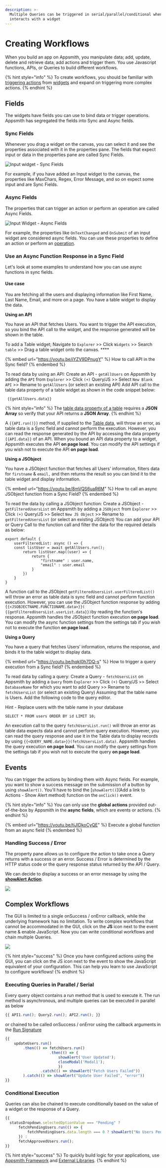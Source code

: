 ```yaml
---
description: >-
  Multiple Queries can be triggered in serial/parallel/conditional when a user
  interacts with a widget
---
```


# Creating Workflows

When you build an app on Appsmith, you manipulate data; add, update, delete and retrieve data, add actions and trigger them. You use Javascript functions, APIs, or Queries to build different workflows.

{% hint style="info" %}
To create workflows, you should be familiar with [triggering actions](appsmith-framework.md#functions) from [widgets](broken-reference) and expand on triggering more complex actions.
{% endhint %}

## **Fields**

The widgets have fields you can use to bind data or trigger operations. Appsmith has segregated the fields into Sync and Async fields.

### **Sync Fields**

Whenever you drag a widget on the canvas, you can select it and see the properties associated with it in the properties pane. The fields that expect input or data in the properties pane are called Sync Fields.

![Input widget - Sync Fields](<../../.gitbook/assets/Writing Code  Creating Workflows  Sync Fields  Input Widget.png>)

For example, if you have added an Input widget to the canvas, the properties like MaxChars, Regex, Error Message, and so on expect some input and are Sync Fields.

### **Async Fields**

The properties that can trigger an action or perform an operation are called Async Fields.

![Input Widget - Async Fields](<../../.gitbook/assets/Writing Code  Creating Workflows  Async Fields  Input Widget.png>)

For example, the properties like `OnTextChanged` and `OnSubmit` of an input widget are considered async fields. You can use these properties to define an action or perform an [operation](appsmith-framework.md#functions).

### **Use an Async Function Response in a Sync Field**

Let's look at some examples to understand how you can use async functions in sync fields.

#### **Use case**

You are fetching all the users and displaying information like First Name, Last Name, Email, and more on a page. You have a table widget to display the data.

**Using an API**&#x20;

You have an API that fetches Users. You want to trigger the API execution, so you bind the API call to the widget, and the response generated will be shown in the table.

To add a Table widget; Navigate to `Explorer` >> Click `Widgets` >> Search `table` >> Drag a table widget onto the canvas. ****&#x20;

{% embed url="https://youtu.be/iYZV9DPnugY" %}
How to call API in the Sync field?
{% endembed %}

To read data by using an API: Create an API - `getAllUsers` on Appsmith by adding the `API` from `Explorer` >> Click `(+)` Query/JS >> Select `New Blank API` >> Rename to `getAllUsers` (or select an existing API) Add API call to the table data property of a table widget as shown in the code snippet below:

```
 {{getAllUsers.data}}
```

{% hint style="info" %}
The [table data property of a table](../../widget-reference/table.md#table-data) requires a **JSON Array** so verify that your API returns a **JSON Array**.
{% endhint %}

A `{{API.run()}}` method, if supplied to the [Table data](../../widget-reference/table.md#table-data), will throw an error, as table data is a Sync field and cannot perform the execution. However, you can read the response generated by the API by accessing the data property `{{API.data}}` of an API. When you bound an API data property to a widget, Appsmith executes the API **on page load**. You can modify the API settings if you wish not to execute the API **on page load**.

**Using a JSObject**

You have a JSObject function that fetches all Users’ information, filters data for `firstname` & `email,` and then returns the result so you can bind it to the table widget and display information.

{% embed url="https://youtu.be/8mVQS6uaR6M" %}
How to call an async JSObject function from a Sync Field?
{% endembed %}

To read the data by calling a JSObject function: Create a JSObject - `getFilteredUsersList` on Appsmith by adding a `JSObject` from `Explorer` >> Click `(+)` Query/JS >> Select `New JS Object` >> Rename to `getFilteredUsersList` (or select an existing JSObject) You can add your API or Query Call to the function call and filter the data for the required details as below:

```
export default {
	userFilteredList: async () => {
	const listUser = await getAllUsers.run();
		return listUser.map((user) => {
			return {
				"firstname" : user.name,
				"email" : user.email
			}
		})		
	}
}
```

A function call to the JSObject `getFilteredUsersList.userFilteredList()` will throw an error as table data is sync field and cannot perform function execution. However, you can use the JSObject function response by adding `{{<JSOBJECTNAME.FUNCTIONAME.data>}}(` `{{getFilteredUsersList.userList.data}})`by reading the function's response. Appsmith handles the JSObject function execution **on page load**. You can modify the async function settings from the settings tab if you wish not to execute the function **on page load**.

**Using a Query**

You have a query that fetches Users’ information, returns the response, and binds it to the table widget to display data.

{% embed url="https://youtu.be/hqkI0h7DQ-s" %}
How to trigger a query execution from a Sync field?
{% endembed %}

To read data by calling a query: Create a Query - `fetchUsersList` on Appsmith by adding a `Query` from `Explorer` >> Click `(+)` Query/JS >> Select `DatabaseName` for which you want to add Query >> Rename to `fetchUsersList` (or select an existing Query) Assuming that the table name is Users. Add the following code to the query editor.

Hint - Replace users with the table name in your database

```
SELECT * FROM users ORDER BY id LIMIT 10;
```

An execution call to the query `fetchUsersList.run()` will throw an error as table data expects data and cannot perform query execution. However, you can read the query response and use it in the Table data to display records by using `{{<QUERY_NAME.data>}}(fetchUsersList.data)`. Appsmith handles the query execution **on page load**. You can modify the query settings from the settings tab if you wish not to execute the query **on page load**.

## **Events**

You can trigger the actions by binding them with Async fields. For example, you want to show a success message on the submission of a button by using `showAlert()`. You'll have to bind the \[`showAlert()`]\(Add a link to Actions - Show Alert method) function on the `onClick()` event.

{% hint style="info" %}
You can only use the **global actions** provided out-of-the-box by Appsmith in the **async** **fields**, which are events or actions.
{% endhint %}

{% embed url="https://youtu.be/tjJIDkoCyQE" %}
Execute a global function from an async field
{% endembed %}

### Handling Success / Error

The property pane allows us to configure the action to take once a Query returns with a success or an error. Success / Error is determined by the HTTP status code or the query response status returned by the API / Query.

We can decide to display a success or an error message by using the [**showAlert Action**](../../framework-reference/show-alert.md).

![](../../.gitbook/assets/error-handling.gif)

## Complex Workflows

The GUI is limited to a single onSuccess / onError callback, while the underlying framework has no limitation. To write complex workflows that cannot be accommodated in the GUI, click on the **JS** icon next to the event name & enable JavaScript. Now you can write conditional workflows and chain multiple Queries.

![](../../.gitbook/assets/conditional-query.gif)

{% hint style="success" %}
Once you have configured actions using the GUI, you can click on the JS icon next to the event to show the JavaScript equivalent of your configuration. This can help you learn to use JavaScript to configure workflows!
{% endhint %}

### Executing Queries in Parallel / Serial

Every query object contains a run method that is used to execute it. The run method is asynchronous, and multiple queries can be executed in parallel as below

```javascript
{{ API1.run(); Query2.run(); API2.run(); }}
```

or chained to be called onSuccess / onError using the callback arguments in the [Run Signature](../../framework-reference/run.md)

```javascript
{{ 
    updateUsers.run()
	    .then(() => fetchUsers.run()
	                .then(() => { 
	                    showAlert('User Updated'); 
	                    closeModal('Modal1'); 
		                })
				.catch(() => showAlert("Fetch Users Failed"))
	    ).catch(() => showAlert("Update User Failed", "error")) 
}}
```

### Conditional Execution

Queries can also be chained to execute conditionally based on the value of a widget or the response of a Query.

```javascript
{{ 
  statusDropdown.selectedOptionValue === "Pending" ?
      fetchPendingUsers.run(() => {
          fetchPendingUsers.data.length === 0 ? showAlert("No Users Pending Approval", "info") : showAlert("Fetched Users", "success");
      }) :
      fetchApprovedUsers.run();
}}
```

{% hint style="success" %}
To quickly build logic for your applications, use [Appsmith Framework](appsmith-framework.md) and [External Libraries](ext-libraries.md).
{% endhint %}
